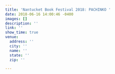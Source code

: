 ```yaml
---
title: 'Nantucket Book Festival 2018: PACHINKO '
date: 2018-06-16 14:00:46 -0400
images: []
description: ''
link: ''
show_time: true
venue:
  address: ''
  city: ''
  name: ''
  state: ''
  zip: ''

---
```

